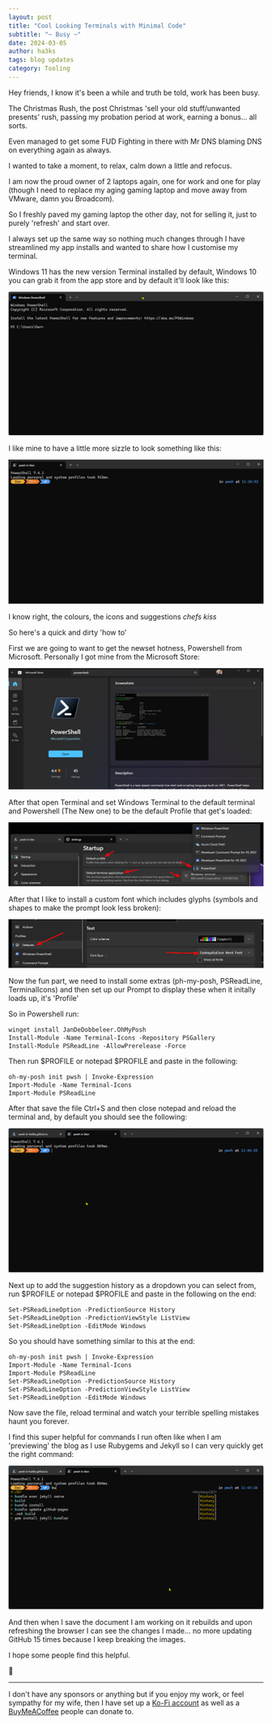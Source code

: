 ```yaml
---
layout: post
title: "Cool Looking Terminals with Minimal Code"
subtitle: "~ Busy ~"
date: 2024-03-05
author: ha3ks
tags: blog updates
category: Tooling
---
```


Hey friends, I know it's been a while and truth be told, work has been busy.

The Christmas Rush, the post Christmas 'sell your old stuff/unwanted presents' rush, passing my probation period at work, earning a bonus... all sorts.

Even managed to get some FUD Fighting in there with Mr DNS blaming DNS on everything again as always.

I wanted to take a moment, to relax, calm down a little and refocus.

I am now the proud owner of 2 laptops again, one for work and one for play (though I need to replace my aging gaming laptop and move away from VMware, damn you Broadcom).

So I freshly paved my gaming laptop the other day, not for selling it, just to purely 'refresh' and start over.

I always set up the same way so nothing much changes through I have streamlined my app installs and wanted to share how I customise my terminal.

Windows 11 has the new version Terminal installed by default, Windows 10 you can grab it from the app store and by default it'll look like this:

[![1](/assets/blog/cool-terminals-minimal-code/1.png)](/assets/blog/cool-terminals-minimal-code/1.png)

I like mine to have a little more sizzle to look something like this:

[![2](/assets/blog/cool-terminals-minimal-code/2.gif)](/assets/blog/cool-terminals-minimal-code/2.gif)

I know right, the colours, the icons and suggestions *chefs kiss*

So here's a quick and dirty 'how to'

First we are going to want to get the newset hotness, Powershell from Microsoft. Personally I got mine from the Microsoft Store:

[![3](/assets/blog/cool-terminals-minimal-code/3.png)](/assets/blog/cool-terminals-minimal-code/3.png)

After that open Terminal and set Windows Terminal to the default terminal and Powershell (The New one) to be the default Profile that get's loaded:

[![4](/assets/blog/cool-terminals-minimal-code/4.png)](/assets/blog/cool-terminals-minimal-code/4.png)

After that I like to install a custom font which includes glyphs (symbols and shapes to make the prompt look less broken):

[![5](/assets/blog/cool-terminals-minimal-code/5.png)](/assets/blog/cool-terminals-minimal-code/5.png)

Now the fun part, we need to install some extras (ph-my-posh, PSReadLine, TerminalIcons) and then set up our Prompt to display these when it initally loads up, it's 'Profile'

So in Powershell run:

```
winget install JanDeDobbeleer.OhMyPosh
Install-Module -Name Terminal-Icons -Repository PSGallery
Install-Module PSReadLine -AllowPrerelease -Force
```

Then run $PROFILE or notepad $PROFILE and paste in the following:

```
oh-my-posh init pwsh | Invoke-Expression
Import-Module -Name Terminal-Icons
Import-Module PSReadLine
```

After that save the file Ctrl+S and then close notepad and reload the terminal and, by default you should see the following:

[![6](/assets/blog/cool-terminals-minimal-code/6.png)](/assets/blog/cool-terminals-minimal-code/6.png)

Next up to add the suggestion history as a dropdown you can select from, run $PROFILE or notepad $PROFILE and paste in the following on the end:

```
Set-PSReadLineOption -PredictionSource History
Set-PSReadLineOption -PredictionViewStyle ListView
Set-PSReadLineOption -EditMode Windows
```

So you should have something similar to this at the end:

```
oh-my-posh init pwsh | Invoke-Expression
Import-Module -Name Terminal-Icons
Import-Module PSReadLine
Set-PSReadLineOption -PredictionSource History
Set-PSReadLineOption -PredictionViewStyle ListView
Set-PSReadLineOption -EditMode Windows
```

Now save the file, reload terminal and watch your terrible spelling mistakes haunt you forever.

I find this super helpful for commands I run often like when I am 'previewing' the blog as I use Rubygems and Jekyll so I can very quickly get the right command:

[![7](/assets/blog/cool-terminals-minimal-code/7.png)](/assets/blog/cool-terminals-minimal-code/7.png)

And then when I save the document I am working on it rebuilds and upon refreshing the browser I can see the changes I made... no more updating GitHub 15 times because I keep breaking the images.


I hope some people find this helpful.

🤙

-------

I don't have any sponsors or anything but if you enjoy my work, or feel sympathy for my wife, then I have set up a [Ko-Fi account](https://ko-fi.com/ha3ks) as well as a [BuyMeACoffee](https://www.buymeacoffee.com/ha3ks) people can donate to.